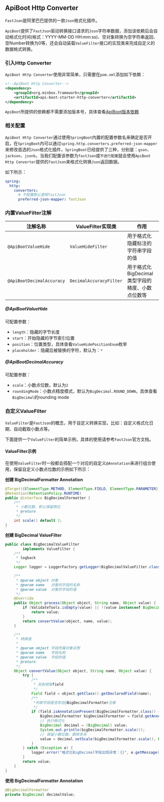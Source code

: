 ## ApiBoot Http Converter

`FastJson`是阿里巴巴提供的一款`Json`格式化插件。

`ApiBoot`提供了`FastJson`驱动转换接口请求的`Json`字符串数据，添加该依赖后会自动格式化时间(格式：YYYY-MM-DD HH:mm:ss)、空对象转换为空字符串返回、空Number转换为0等，还会自动装载`ValueFilter`接口的实现类来完成自定义的数据格式转换。

### 引入Http Converter

`ApiBoot Http Converter`使用非常简单，只需要在`pom.xml`添加如下依赖：

```xml
<!--ApiBoot Http Converter-->
<dependency>
	<groupId>org.minbox.framework</groupId>
	<artifactId>api-boot-starter-http-converter</artifactId>
</dependency>
```

`ApiBoot`所提供的依赖都不需要添加版本号，具体查看[ApiBoot版本依赖](https://github.com/hengboy/api-boot/blob/master/README.md#%E6%B7%BB%E5%8A%A0%E7%89%88%E6%9C%AC%E4%BE%9D%E8%B5%96)

### 相关配置

`ApiBoot Http Converter`通过使用`SpringBoot`内置的配置参数名来确定是否开启，在`SpringBoot`内可以通过`spring.http.converters.preferred-json-mapper`来修改首选的`Json`格式化插件，`SpringBoot`已经提供了三种，分别是：`gson`、`jackson`、`jsonb`，当我们配置该参数为`fastJson`或`不进行配置`就会使用`ApiBoot Http Converter`提供的`fastJson`来格式化转换`Json`返回数据。

如下所示：

```yaml
spring:
  http:
    converters:
      # 不配置默认使用fastJson
      preferred-json-mapper: fastJson

```

### 内置ValueFilter注解

| 注解名称                  | ValueFilter实现类       | 作用                                             |
| ------------------------- | ----------------------- | ------------------------------------------------ |
| `@ApiBootValueHide`       | `ValueHideFilter`       | 用于格式化隐藏标注的字符串字段的值               |
| `@ApiBootDecimalAccuracy` | `DecimalAccuracyFilter` | 用于格式化BigDecimal类型字段的精度、小数点位数等 |

##### @ApiBootValueHide

可配置参数：

- `length`：隐藏的字节长度
- `start`：开始隐藏的字节索引位置
- `position`：位置类型，具体查看`ValueHidePositionEnum`枚举
- `placeholder`：隐藏后被替换的字符，默认为：`*`

##### @ApiBootDecimalAccuracy

可配置参数：

- `scale`：小数点位数，默认为`2`
- `roundingMode`：小数点精度模式，默认为`BigDecimal.ROUND_DOWN`，具体查看`BigDecimal`的rounding mode

### 自定义ValueFilter

`ValueFilter`是`FastJson`的概念，用于自定义转换实现，比如：自定义格式化日期、自动截取小数点等。

下面提供一个`ValueFilter`的简单示例，具体的使用请参考`FastJson`官方文档。

#### ValueFilter示例

在使用`ValueFilter`时一般都会搭配一个对应的自定义`@Annotation`来进行组合使用，保留自定义小数点位数的示例如下所示：

**创建 BigDecimalFormatter Annotation**

```java
@Target({ElementType.METHOD, ElementType.FIELD, ElementType.PARAMETER})
@Retention(RetentionPolicy.RUNTIME)
public @interface BigDecimalFormatter {
    /**
     * 小数位数，默认保留两位
     * @return
     */
    int scale() default 2;
}
```

**创建 BigDecimal ValueFilter**

```java
public class BigDecimalValueFilter
        implements ValueFilter {
    /**
     * logback
     */
    Logger logger = LoggerFactory.getLogger(BigDecimalValueFilter.class);

    /**
     * @param object 对象
     * @param name   对象的字段的名称
     * @param value  对象的字段的值
     */
    @Override
    public Object process(Object object, String name, Object value) {
        if (ValidateTools.isEmpty(value) || !(value instanceof BigDecimal)) {
            return value;
        }
        return convertValue(object, name, value);
    }

    /**
     * 转换值
     *
     * @param object 字段所属对象实例
     * @param name   字段名称
     * @param value  字段的值
     * @return
     */
    Object convertValue(Object object, String name, Object value) {
        try {
            /**
             * 反射获取field
             */
            Field field = object.getClass().getDeclaredField(name);
            /**
             *判断字段是否存在@BigDecimalFormatter注解
             */
            if (field.isAnnotationPresent(BigDecimalFormatter.class)) {
                BigDecimalFormatter bigDecimalFormatter = field.getAnnotation(BigDecimalFormatter.class);
                // 执行格式化
                BigDecimal decimal = (BigDecimal) value;
                System.out.println(bigDecimalFormatter.scale());
                // 保留小数位数，删除多余
                value = decimal.setScale(bigDecimalFormatter.scale(), BigDecimal.ROUND_DOWN).doubleValue();
            }
        } catch (Exception e) {
            logger.error("格式化BigDecimal字段出现异常：{}", e.getMessage());
        }
        return value;
    }
}
```

**使用 BigDecimalFormatter Annotation**

```java
@BigDecimalFormatter
private BigDecimal decimalValue;
```

